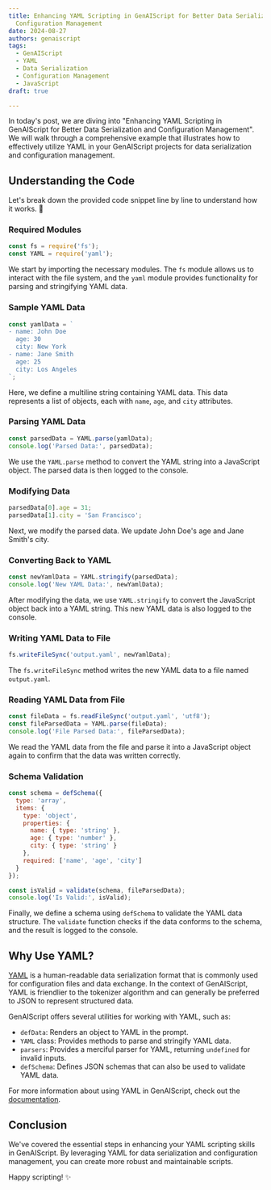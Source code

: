 ```yaml
---
title: Enhancing YAML Scripting in GenAIScript for Better Data Serialization and
  Configuration Management
date: 2024-08-27
authors: genaiscript
tags:
  - GenAIScript
  - YAML
  - Data Serialization
  - Configuration Management
  - JavaScript
draft: true

---
```


In today's post, we are diving into "Enhancing YAML Scripting in GenAIScript for Better Data Serialization and Configuration Management". We will walk through a comprehensive example that illustrates how to effectively utilize YAML in your GenAIScript projects for data serialization and configuration management.

## Understanding the Code

Let's break down the provided code snippet line by line to understand how it works. 🌟

### Required Modules

```javascript
const fs = require('fs');
const YAML = require('yaml');
```

We start by importing the necessary modules. The `fs` module allows us to interact with the file system, and the `yaml` module provides functionality for parsing and stringifying YAML data.

### Sample YAML Data

```javascript
const yamlData = `
- name: John Doe
  age: 30
  city: New York
- name: Jane Smith
  age: 25
  city: Los Angeles
`;
```

Here, we define a multiline string containing YAML data. This data represents a list of objects, each with `name`, `age`, and `city` attributes.

### Parsing YAML Data

```javascript
const parsedData = YAML.parse(yamlData);
console.log('Parsed Data:', parsedData);
```

We use the `YAML.parse` method to convert the YAML string into a JavaScript object. The parsed data is then logged to the console.

### Modifying Data

```javascript
parsedData[0].age = 31;
parsedData[1].city = 'San Francisco';
```

Next, we modify the parsed data. We update John Doe's age and Jane Smith's city.

### Converting Back to YAML

```javascript
const newYamlData = YAML.stringify(parsedData);
console.log('New YAML Data:', newYamlData);
```

After modifying the data, we use `YAML.stringify` to convert the JavaScript object back into a YAML string. This new YAML data is also logged to the console.

### Writing YAML Data to File

```javascript
fs.writeFileSync('output.yaml', newYamlData);
```

The `fs.writeFileSync` method writes the new YAML data to a file named `output.yaml`.

### Reading YAML Data from File

```javascript
const fileData = fs.readFileSync('output.yaml', 'utf8');
const fileParsedData = YAML.parse(fileData);
console.log('File Parsed Data:', fileParsedData);
```

We read the YAML data from the file and parse it into a JavaScript object again to confirm that the data was written correctly.

### Schema Validation

```javascript
const schema = defSchema({
  type: 'array',
  items: {
    type: 'object',
    properties: {
      name: { type: 'string' },
      age: { type: 'number' },
      city: { type: 'string' }
    },
    required: ['name', 'age', 'city']
  }
});

const isValid = validate(schema, fileParsedData);
console.log('Is Valid:', isValid);
```

Finally, we define a schema using `defSchema` to validate the YAML data structure. The `validate` function checks if the data conforms to the schema, and the result is logged to the console.

## Why Use YAML?

[YAML](https://yaml.org/) is a human-readable data serialization format that is commonly used for configuration files and data exchange. In the context of GenAIScript, YAML is friendlier to the tokenizer algorithm and can generally be preferred to JSON to represent structured data.

GenAIScript offers several utilities for working with YAML, such as:

- `defData`: Renders an object to YAML in the prompt.
- `YAML` class: Provides methods to parse and stringify YAML data.
- `parsers`: Provides a merciful parser for YAML, returning `undefined` for invalid inputs.
- `defSchema`: Defines JSON schemas that can also be used to validate YAML data.

For more information about using YAML in GenAIScript, check out the [documentation](https://microsoft.github.io/genaiscript/reference/scripts/yaml).

## Conclusion

We've covered the essential steps in enhancing your YAML scripting skills in GenAIScript. By leveraging YAML for data serialization and configuration management, you can create more robust and maintainable scripts.

Happy scripting! ✨